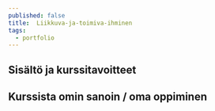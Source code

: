 ```yaml
---
published: false
title: 	Liikkuva-ja-toimiva-ihminen
tags:
  - portfolio
---
```

## Sisältö ja kurssitavoitteet




## Kurssista omin sanoin / oma oppiminen

